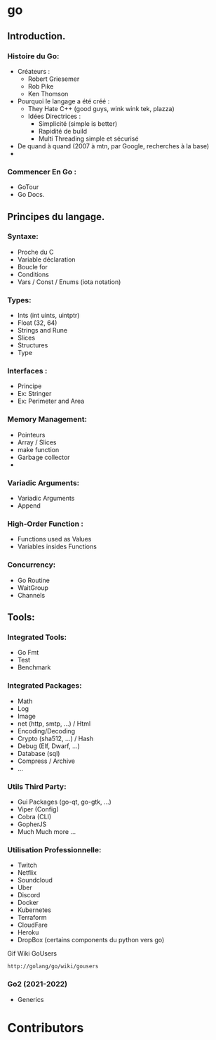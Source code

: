 # go


## Introduction.

### Histoire du Go:
 - Créateurs :
    - Robert Griesemer
    - Rob Pike
    - Ken Thomson
 - Pourquoi le langage a été créé :
    - They Hate C++ (good guys, wink wink tek, plazza)
     - Idées Directrices :
        - Simplicité (simple is better)
        - Rapidité de build
        - Multi Threading simple et sécurisé
 - De quand à quand (2007 à mtn, par Google, recherches à la base)
 -  

### Commencer En Go :
 - GoTour
 - Go Docs.

## Principes du langage.

### Syntaxe:
 - Proche du C
 - Variable déclaration
 - Boucle for
 - Conditions
 - Vars / Const / Enums (iota notation)

### Types:
 - Ints (int uints, uintptr)
 - Float (32, 64) 
 - Strings and Rune
 - Slices
 - Structures
 - Type 

### Interfaces :
 - Principe
 - Ex: Stringer
 - Ex: Perimeter and Area

### Memory Management:
 - Pointeurs
 - Array / Slices
 - make function
 - Garbage collector
 - 
 
### Variadic Arguments:
 - Variadic Arguments
 - Append


### High-Order Function :
 - Functions used as Values
 - Variables insides Functions

### Concurrency:
 - Go Routine
 - WaitGroup
 - Channels

 
## Tools:
 
### Integrated Tools:
 - Go Fmt
 - Test
 - Benchmark

### Integrated Packages:
 - Math
 - Log
 - Image
 - net (http, smtp, ...) / Html 
 - Encoding/Decoding
 - Crypto (sha512, ...) / Hash
 - Debug (Elf, Dwarf, ...)
 - Database (sql)
 - Compress / Archive
 - ...
 
### Utils Third Party:
 - Gui Packages (go-qt, go-gtk, ...)
 - Viper (Config)
 - Cobra (CLI)
 - GopherJS 
 - Much Much more ...

### Utilisation Professionnelle:
 - Twitch
 - Netflix
 - Soundcloud
 - Uber
 - Discord
 - Docker
 - Kubernetes
 - Terraform
 - CloudFare
 - Heroku
 - DropBox (certains components du python vers go)
 
Gif Wiki GoUsers
```
http://golang/go/wiki/gousers
```

### Go2 (2021-2022)
 - Generics

# Contributors
